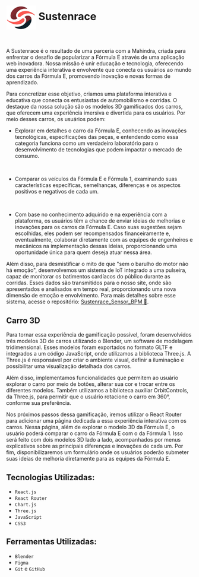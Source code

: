 #  <img src="public/imagens/logo-sustenrace.png" width= 80px align=center> Sustenrace 

<br>

A Sustenrace é o resultado de uma parceria com a Mahindra, criada para enfrentar o desafio de popularizar a Fórmula E através de uma aplicação web inovadora. Nossa missão é unir educação e tecnologia, oferecendo uma experiência interativa e envolvente que conecta os usuários ao mundo dos carros da Fórmula E, promovendo inovação e novas formas de aprendizado.

Para concretizar esse objetivo, criamos uma plataforma interativa e educativa que conecta os entusiastas de automobilismo e corridas. O destaque da nossa solução são os modelos 3D gamificados dos carros, que oferecem uma experiência imersiva e divertida para os usuários.  Por meio desses carros, os usuários podem: 

* Explorar em detalhes o carro da Fórmula E, conhecendo as inovações tecnológicas, especificações das peças, e entendendo como essa categoria funciona como um verdadeiro laboratório para o desenvolvimento de tecnologias que podem impactar o mercado de consumo.
  
<br>

* Comparar os veículos da Fórmula E e Fórmula 1, examinando suas características específicas, semelhanças, diferenças e os aspectos positivos e negativos de cada um.
  
<br>

* Com base no conhecimento adquirido e na experiência com a plataforma, os usuários têm a chance de enviar ideias de melhorias e inovações para os carros da Fórmula E. Caso suas sugestões sejam escolhidas, eles podem ser recompensados financeiramente e, eventualmente, colaborar diretamente com as equipes de engenheiros e mecânicos na implementação dessas ideias, proporcionando uma oportunidade única para quem deseja atuar nessa área.

Além disso, para desmistificar o mito de que "sem o barulho do motor não há emoção", desenvolvemos um sistema de IoT integrado a uma pulseira, capaz de monitorar os batimentos cardíacos do público durante as corridas. Esses dados são transmitidos para o nosso site, onde são apresentados e analisados em tempo real, proporcionando uma nova dimensão de emoção e envolvimento. Para mais detalhes sobre esse sistema, acesse o repositório: <a href="https://github.com/brunacostaz/Sustenrace_Sensor_BPM">Sustenrace_Sensor_BPM 🔗</a>.

## Carro 3D

Para tornar essa experiência de gamificação possível, foram desenvolvidos três modelos 3D de carros utilizando o Blender, um software de modelagem tridimensional. Esses modelos foram exportados no formato GLTF e integrados a um código JavaScript, onde utilizamos a biblioteca Three.js. A Three.js é responsável por criar o ambiente visual, definir a iluminação e possibilitar uma visualização detalhada dos carros. 

Além disso, implementamos funcionalidades que permitem ao usuário explorar o carro por meio de botões, alterar sua cor e trocar entre os diferentes modelos. Também utilizamos a biblioteca auxiliar OrbitControls, da Three.js, para permitir que o usuário rotacione o carro em 360°, conforme sua preferência.

Nos próximos passos dessa gamificação, iremos utilizar o React Router para adicionar uma página dedicada a essa experiência interativa com os carros. Nessa página, além de explorar o modelo 3D da Fórmula E, o usuário poderá comparar o carro da Fórmula E com o da Fórmula 1. Isso será feito com dois modelos 3D lado a lado, acompanhados por menus explicativos sobre as principais diferenças e inovações de cada um. Por fim, disponibilizaremos um formulário onde os usuários poderão submeter suas ideias de melhoria diretamente para as equipes da Fórmula E.


## Tecnologias Utilizadas:

* `React.js`
* `React Router`
* `Chart.js`
* `Three.js`
* `JavaScript`
* `CSS3`

## Ferramentas Utilizadas:

* `Blender`
* `Figma`
* `Git` e `GitHub`

